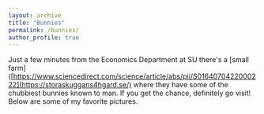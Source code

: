 ```yaml
---
layout: archive
title: "Bunnies"
permalink: /bunnies/
author_profile: true
---
```


Just a few minutes from the Economics Department at SU there's a [small farm]([https://www.sciencedirect.com/science/article/abs/pii/S0164070422000222](https://storaskuggans4hgard.se/) where they have some of the chubbiest bunnies known to man. If you get the chance, definitely go visit! Below are some of my favorite pictures. 
